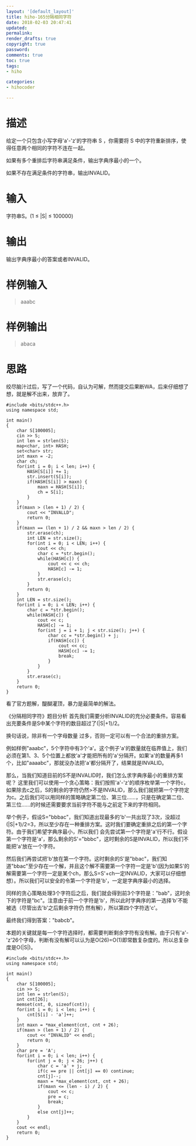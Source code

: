 ```yaml
---
layout: '[default_layout]'   
title: hiho-165分隔相同字符           
date: 2018-02-03 20:47:41  
updated: 
permalink: 
render_drafts: true
copyright: true
password: 
comments: true
toc: true                  
tags:                        
- hiho

categories:                  
- hihocoder

---
```

# 描述
给定一个只包含小写字母'a'-'z'的字符串 S ，你需要将 S 中的字符重新排序，使得任意两个相同的字符不连在一起。

如果有多个重排后字符串满足条件，输出字典序最小的一个。

如果不存在满足条件的字符串，输出INVALID。
<!--more-->
# 输入
字符串S。(1 ≤ |S| ≤ 100000)

# 输出
输出字典序最小的答案或者INVALID。

# 样例输入
>aaabc

# 样例输出
>abaca

# 思路
绞尽脑汁过后，写了一个代码，自认为可解，然而提交后果断WA，后来仔细想了想，就是解不出来，放弃了。
```
#include <bits/stdc++.h>
using namespace std;

int main()
{
    char S[100005];
    cin >> S;
    int len = strlen(S);
    map<char, int> HASH;
    set<char> str;
    int maxn = -2;
    char ch;
    for(int i = 0; i < len; i++) {
        HASH[S[i]] += 1;
        str.insert(S[i]);
        if(HASH[S[i]] > maxn) {
            maxn = HASH[S[i]];
            ch = S[i];
        }
    }
    if(maxn > (len + 1) / 2) {
        cout << "INVALLD";
        return 0;
    }
    if(maxn == (len + 1) / 2 && maxn > len / 2) {
        str.erase(ch);
        int LEN = str.size();
        for(int i = 0; i < LEN; i++) {
            cout << ch;
            char c = *str.begin();
            while(HASH[c]) {
                cout << c << ch;
                HASH[c] -= 1;
            }
            str.erase(c);
        }
        return 0;
    }
    int LEN = str.size();
    for(int i = 0; i < LEN; i++) {
        char c = *str.begin();
        while(HASH[c]) {
            cout << c;
            HASH[c] -= 1;
            for(int j = i + 1; j < str.size(); j++) {
                char cc = *str.begin() + j;
                if(HASH[cc]) {
                    cout << cc;
                    HASH[cc] -= 1;
                    break;
                }
            }
        }
        str.erase(c);
    }
    return 0;
}
```

看了官方题解，醍醐灌顶，暴力是最简单的解法。

《分隔相同字符》题目分析
首先我们需要分析INVALID的充分必要条件。容易看出充要条件是S中某个字符的数目超过了(|S|+1)/2。

换句话说，除非有一个字母数量 过多，否则一定可以有一个合法的重排方案。

例如样例"aaabc"，5个字符中有3个'a'。这个例子'a'的数量就在临界值上，我们必须在第1、3、5个位置上都放'a'才能把所有的'a'分隔开。如果'a'的数量再多1个，比如"aaaabc"，那就没办法把'a'都分隔开了，结果就是INVALID。

那么，当我们知道目前的S不是INVALID时，我们怎么求字典序最小的重排方案呢？ 这里我们可以使用一个贪心策略：我们按照'a'-'z'的顺序枚举第一个字符c，如果除去c之后，S的剩余的字符仍然>不是INVALID，那么我们就把第一个字符定为c。之后我们可以用同样的策略确定第二位、第三位……，只是在确定第二位、第三位……的时候还需要要求当前字符不能与之前定下来的字符相同。

举个例子，假设S="bbbac"，我们知道出现最多的'b'一共出现了3次，没超过(|S|+1)/2=3，所以至少存在一种重排方案。这时我们要确定重排之后的第一个字符。由于我们希望字典序最小，所以我们 会先尝试第一个字符是'a'行不行。假设第一个字符是'a'，那么剩余的S'="bbbc"，这时剩余的S是INVALID，所以我们不能把'a'放在一个字符。

然后我们再尝试把'b'放在第一个字符。这时剩余的S'是"bbac"，我们知道"bbac"至少存在一个解，并且这个解不需要第一个字符一定是'b'(因为如果S'的解需要第一个字符一定是某个ch，那么S=S'+ch一定INVALID，大家可以仔细想想）。所以我们可以安全的令第一个字符是'b'，一定是字典序最小的选择。

同样的贪心策略处理3个字符后之后，我们就会得到前3个字符是："bab"，这时余下的字符是"bc"。注意由于前一个字符是'b'，所以此时字典序的第一选择'b'不能被选（尽管出去'b'之后剩余字符仍 然有解），所以第四个字符选'c'。

最终我们得到答案："babcb"。

本题的关键就是每一个字符选择时，都需要判断剩余字符有没有解。由于只有'a'-'z'26个字母，判断有没有解可以认为是O(26)=O(1)即常数复杂度的。所以总复杂度是O(|S|)。

```
#include <bits/stdc++.h>
using namespace std;

int main()
{
    char S[100005];
    cin >> S;
    int len = strlen(S);
    int cnt[26];
    memset(cnt, 0, sizeof(cnt));
    for(int i = 0; i < len; i++) {
        cnt[S[i] - 'a']++;
    }
    int maxn = *max_element(cnt, cnt + 26);
    if(maxn > (len + 1) / 2) {
        cout << "INVALID" << endl;
        return 0;
    }
    char pre = 'A';
    for(int i = 0; i < len; i++) {
        for(int j = 0; j < 26; j++) {
            char c = 'a' + j;
            if(c == pre || cnt[j] == 0) continue;
            cnt[j]--;
            maxn = *max_element(cnt, cnt + 26);
            if(maxn <= (len - i) / 2) {
                cout << c;
                pre = c;
                break;
            }
            else cnt[j]++;
        }
    }
    cout << endl;
    return 0;
}
```